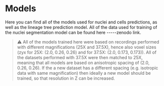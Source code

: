 # Models

Here you can find all of the models used for nuclei and cells predictions, as well as the lineage tree prediction model.
All of the data used for training of the nuclei segmentation model can be found here  -----zenodo link.


> :warning: All of the models trained here were based on recordings performed with different magnifications (25X and 37.5X), hence also voxel sizes (zyx for 25X: (2.0, 0.26, 0.26) and for 37.5X: (2.0, 0.173, 0.173)). All of the datasets performed with 37.5X were then matched to 25X, meaning that all models are based on anisotropic spacing of (2.0, 0.26, 0.26). If the a new dataset has a different spacing (e.g. isotropic data with same magnification) then ideally a new model should be trained, so that resolution in Z can be increased.
